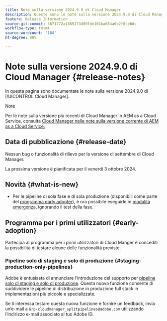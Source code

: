 ```yaml
---
title: Note sulla versione 2024.9.0 di Cloud Manager
description: Queste sono le note sulla versione 2024.9.0 di Cloud Manager.
feature: Release Information
source-git-commit: 3671772a1369273d89fde101ba084a6e2f8ce8dc
workflow-type: tm+mt
source-wordcount: '184'
ht-degree: 80%

---
```


# Note sulla versione 2024.9.0 di Cloud Manager {#release-notes}

In questa pagina sono documentate le note sulla versione 2024.9.0 di [!UICONTROL Cloud Manager].

>[!NOTE]
>
>Per le note sulla versione più recenti di Cloud Manager in AEM as a Cloud Service, consulta [Cloud Manager nelle note sulla versione corrente di AEM as a Cloud Service.](https://experienceleague.adobe.com/it/docs/experience-manager-cloud-service/content/release-notes/cloud-manager/current)

## Data di pubblicazione {#release-date}

Nessun bug o funzionalità di rilievo per la versione di settembre di Cloud Manager.

La prossima versione è pianificata per il venerdì 3 ottobre 2024.


## Novità {#what-is-new}

* Per le pipeline di sola fase e di sola produzione (disponibili come parte del [programma early adopter](#staging-production-only-pipelines)), è ora possibile eseguirle in [modalità emergenza](/help/using/stage-prod-only.md#emergency-mode), ignorando il test della fase.

## Programma per i primi utilizzatori {#early-adoption}

Partecipa al programma per i primi utilizzatori di Cloud Manger e concediti la possibilità di testare alcune delle funzionalità previste.


### Pipeline solo di staging e solo di produzione {#staging-production-only-pipelines}

Adobe è entusiasta di annunciare l’introduzione del supporto per [pipeline solo di staging e solo di produzione](/help/using/stage-prod-only.md). Questa nuova funzione consente di suddividere le pipeline di distribuzione in produzione full stack in implementazioni più piccole e specializzate.

Se ti interessa testare questa nuova funzione e fornire un feedback, invia un’e-mail a `Grp-cloudmanager_splitpipelines@adobe.com` utilizzando l’indirizzo e-mail associato al tuo Adobe ID.

<!-- ## Bug fixes

* text

## Known Issues {#known-issues}

{{content-copy-known-issues}} LEAVE IN??? -->